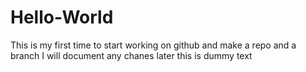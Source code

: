 # Hello-World

This is my first time to start working on github and make a repo and a branch 
I will document any chanes later 
this is dummy text
